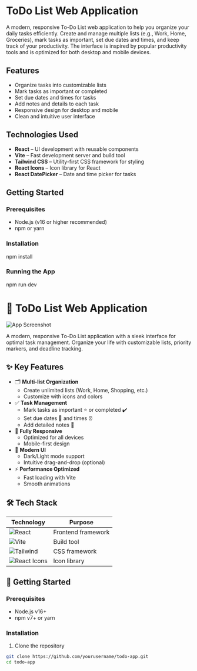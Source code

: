 # ToDo List Web Application

A modern, responsive To-Do List web application to help you organize your daily tasks efficiently. Create and manage multiple lists (e.g., Work, Home, Groceries), mark tasks as important, set due dates and times, and keep track of your productivity. The interface is inspired by popular productivity tools and is optimized for both desktop and mobile devices.

## Features

- Organize tasks into customizable lists
- Mark tasks as important or completed
- Set due dates and times for tasks
- Add notes and details to each task
- Responsive design for desktop and mobile
- Clean and intuitive user interface

## Technologies Used

- **React** – UI development with reusable components
- **Vite** – Fast development server and build tool
- **Tailwind CSS** – Utility-first CSS framework for styling
- **React Icons** – Icon library for React
- **React DatePicker** – Date and time picker for tasks

## Getting Started

### Prerequisites

- Node.js (v16 or higher recommended)
- npm or yarn

### Installation

npm install

### Running the App

npm run dev

# 📝 ToDo List Web Application

![App Screenshot](https://via.placeholder.com/800x500?text=ToDo+App+Screenshot) <!-- Sostituisci con un'immagine reale -->

A modern, responsive To-Do List application with a sleek interface for optimal task management. Organize your life with customizable lists, priority markers, and deadline tracking.

## ✨ Key Features

- 🗂️ **Multi-list Organization**
  - Create unlimited lists (Work, Home, Shopping, etc.)
  - Customize with icons and colors
- ✅ **Task Management**
  - Mark tasks as important ⭐ or completed ✔️
  - Set due dates 📅 and times ⏰
  - Add detailed notes 📝
- 📱 **Fully Responsive**
  - Optimized for all devices
  - Mobile-first design
- 🎨 **Modern UI**
  - Dark/Light mode support
  - Intuitive drag-and-drop (optional)
- ⚡ **Performance Optimized**
  - Fast loading with Vite
  - Smooth animations

## 🛠️ Tech Stack

| Technology                                                                                                          | Purpose            |
| ------------------------------------------------------------------------------------------------------------------- | ------------------ |
| ![React](https://img.shields.io/badge/React-20232A?style=for-the-badge&logo=react&logoColor=61DAFB)                 | Frontend framework |
| ![Vite](https://img.shields.io/badge/Vite-B73BFE?style=for-the-badge&logo=vite&logoColor=FFD62E)                    | Build tool         |
| ![Tailwind](https://img.shields.io/badge/Tailwind_CSS-38B2AC?style=for-the-badge&logo=tailwind-css&logoColor=white) | CSS framework      |
| ![React Icons](https://img.shields.io/badge/React%20Icons-F7DF1E?style=for-the-badge&logo=react&logoColor=white)    | Icon library       |

## 🚀 Getting Started

### Prerequisites

- Node.js v16+
- npm v7+ or yarn

### Installation

1. Clone the repository

```bash
git clone https://github.com/yourusername/todo-app.git
cd todo-app
```
